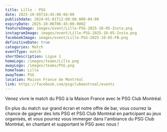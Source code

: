 ```yaml
---
title: Lille - PSG
date: 2025-10-05T14:45:00-04:00
publishdate: 2024-01-01T12:00:00.000-04:00
expiryDate: 2025-10-06T06:45:00.000Z
featureImage: images/event/Lille-PSG-2025-10-05-Insta.png
instagramImage: images/event/Lille-PSG-2025-10-05-Insta.png
facebookImage: images/event/Lille-PSG-2025-10-05-FB.png
definitiveDate: true
categories: Match
eventType: match
shortDescription: Ligue 1
homeLogo: /images/teams/Lille.png
awayLogo: /images/teams/PSG.png
homeTeam: Lille
awayTeam: PSG
location: Maison France de Montréal
link: https://facebook.com/psgclubmontreal/events
---
```


Venez vivre le match du PSG à la Maison France avec le PSG Club Montréal.

En plus du match sur grand écran et notre offre de bar, vous courrez la chance de gagner des lots PSG et PSG Club Montréal en participant au jeux organisés, et vous pourrez vous immerger dans l'ambiance du PSG Club Montréal, en chantant et supportant le PSG avec nous !
